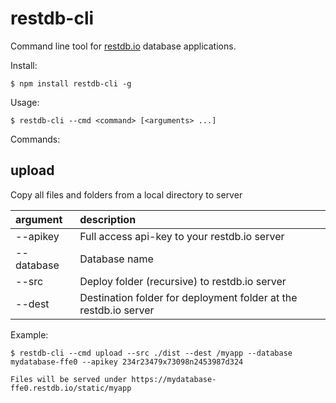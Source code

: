 # restdb-cli

Command line tool for [restdb.io](https://restdb.io) database applications.

Install:
```
$ npm install restdb-cli -g
```

Usage:
```
$ restdb-cli --cmd <command> [<arguments> ...]
```

Commands:

## upload

Copy all files and folders from a local directory to server

| argument | description |
| :-- | :-- |
| --apikey | Full access api-key to your restdb.io server |
| --database | Database name |
| --src | Deploy folder (recursive) to restdb.io server |
| --dest | Destination folder for deployment folder at the restdb.io server |

Example:
  ```
  $ restdb-cli --cmd upload --src ./dist --dest /myapp --database mydatabase-ffe0 --apikey 234r23479x73098n2453987d324

  Files will be served under https://mydatabase-ffe0.restdb.io/static/myapp
  ```
